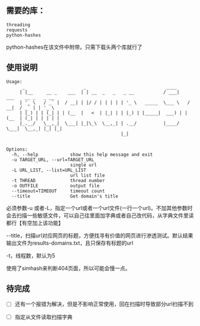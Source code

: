 ## 需要的库：

```
threading
requests
python-hashes
```

python-hashes在该文件中附带。只需下载头两个库就行了



## 使用说明

```
Usage:
      _                      _                              ____
     | |__     __ _    ___  | | __  _   _   _ __           / ___|    ___    __ _   _ __
     | '_ \   / _` |  / __| | |/ / | | | | | '_ \   _____  \___ \   / __|  / _` | | '_ \
     | |_) | | (_| | | (__  |   <  | |_| | | |_) | |_____|  ___) | | (__  | (_| | | | | |
     |_.__/   \__,_|  \___| |_|\_\  \__,_| | .__/          |____/   \___|  \__,_| |_| |_|
                                           |_|


Options:
  -h, --help            show this help message and exit
  -u TARGET_URL, --url=TARGET_URL
                        single url
  -L URL_LIST, --list=URL_LIST
                        url list file
  -t THREAD             thread number
  -o OUTFILE            output file
  --timeout=TIMEOUT     timeout count
  --title               Get domain's title
```

必须参数-u 或者-L，指定一个url或者一个url文件(一行一个url)。不加其他参数时会去扫描一些敏感文件，可以自己往里面加字典或者自己改代码，从字典文件里读都行【有空加上该功能】

--title，扫描url对应网页的标题，方便找寻有价值的网页进行渗透测试。默认结果输出文件为results-domains.txt，且只保存有标题的url

-t，线程数，默认为5

使用了simhash来判断404页面，所以可能会慢一点。



##  待完成

- [ ] 还有一个报错为解决，但是不影响正常使用，回在扫描时导致部分url扫描不到

- [ ] 指定从文件读取扫描字典